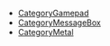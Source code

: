 <!-- BEGIN CATEGORY LIST -->
- [CategoryGamepad](CategoryGamepad)
- [CategoryMessageBox](CategoryMessageBox)
- [CategoryMetal](CategoryMetal)
<!-- END CATEGORY LIST -->
